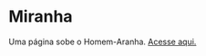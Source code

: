 # Miranha
 Uma página sobe o Homem-Aranha. <a href="https://pablopbs.github.io/Miranha/">Acesse aqui.</a>
